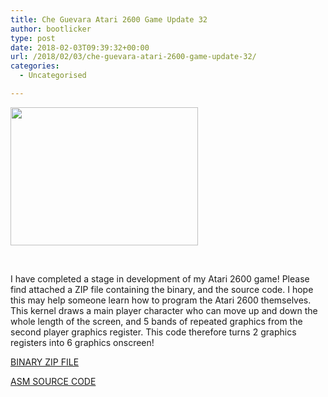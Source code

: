 ```yaml
---
title: Che Guevara Atari 2600 Game Update 32
author: bootlicker
type: post
date: 2018-02-03T09:39:32+00:00
url: /2018/02/03/che-guevara-atari-2600-game-update-32/
categories:
  - Uncategorised

---
```

<img class="aligncenter size-medium wp-image-256" src="http://bootlicker.doubledashgames.com/wp-content/uploads/2018/02/guerrilla32-300x221.png" alt="" width="300" height="221" srcset="http://bootlicker.doubledashgames.com/wp-content/uploads/2018/02/guerrilla32-300x221.png 300w, http://bootlicker.doubledashgames.com/wp-content/uploads/2018/02/guerrilla32-768x565.png 768w, http://bootlicker.doubledashgames.com/wp-content/uploads/2018/02/guerrilla32-620x456.png 620w, http://bootlicker.doubledashgames.com/wp-content/uploads/2018/02/guerrilla32.png 864w" sizes="(max-width: 300px) 100vw, 300px" />

&nbsp;

I have completed a stage in development of my Atari 2600 game! Please find attached a ZIP file containing the binary, and the source code. I hope this may help someone learn how to program the Atari 2600 themselves. This kernel draws a main player character who can move up and down the whole length of the screen, and 5 bands of repeated graphics from the second player graphics register. This code therefore turns 2 graphics registers into 6 graphics onscreen!

[BINARY ZIP FILE][1]

[ASM SOURCE CODE][2]

 [1]: http://bootlicker.doubledashgames.com/wp-content/uploads/2018/02/Guerrilla32_bin_FINAL.zip
 [2]: http://bootlicker.doubledashgames.com/wp-content/uploads/2018/02/coloured_guerrilla032.asm_.zip